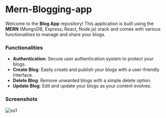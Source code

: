 # **Mern-Blogging-app**

Welcome to the **Blog App** repository! This application is built using the **MERN** (MongoDB, Express, React, Node.js) stack and comes with various functionalities to manage and share your blogs.

### Functionalities
- **Authentication**: Secure user authentication system to protect your blogs.
- **Create Blog**: Easily create and publish your blogs with a user-friendly interface.
- **Delete Blog**: Remove unwanted blogs with a simple delete option.
- **Update Blog**: Edit and update your blogs as your content evolves.

### Screenshots
![ss1](C:\Users\bhava\Pictures\Screenshots\ss1.png)
